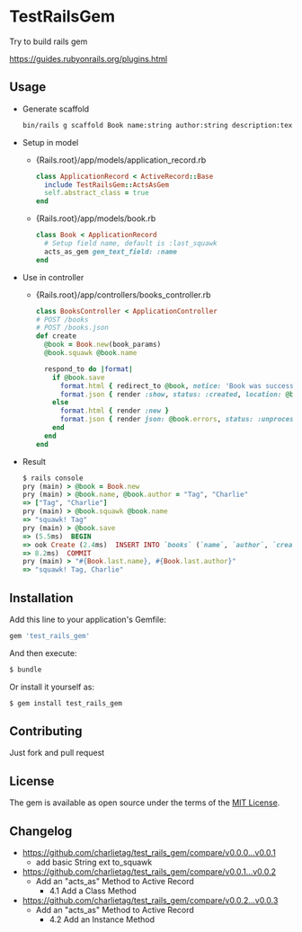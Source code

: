 # TestRailsGem
Try to build rails gem

https://guides.rubyonrails.org/plugins.html

## Usage
* Generate scaffold

  ```bash
  bin/rails g scaffold Book name:string author:string description:text
  ```

* Setup in model
  * {Rails.root}/app/models/application_record.rb

    ```ruby
    class ApplicationRecord < ActiveRecord::Base
      include TestRailsGem::ActsAsGem
      self.abstract_class = true
    end
    ```

  * {Rails.root}/app/models/book.rb

    ```ruby
    class Book < ApplicationRecord
      # Setup field name, default is :last_squawk
      acts_as_gem gem_text_field: :name
    end
    ```

* Use in controller
  * {Rails.root}/app/controllers/books_controller.rb

    ```ruby
    class BooksController < ApplicationController
    # POST /books
    # POST /books.json
    def create
      @book = Book.new(book_params)
      @book.squawk @book.name

      respond_to do |format|
        if @book.save
          format.html { redirect_to @book, notice: 'Book was successfully created.' }
          format.json { render :show, status: :created, location: @book }
        else
          format.html { render :new }
          format.json { render json: @book.errors, status: :unprocessable_entity }
        end
      end
    end
    ```

* Result

  ```ruby
  $ rails console
  pry (main) > @book = Book.new
  pry (main) > @book.name, @book.author = "Tag", "Charlie"
  => ["Tag", "Charlie"]
  pry (main) > @book.squawk @book.name
  => "squawk! Tag"
  pry (main) > @book.save
  => (5.5ms)  BEGIN
  => ook Create (2.4ms)  INSERT INTO `books` (`name`, `author`, `created_at`, `updated_at`) VALUES ('squawk! Tag', 'Charlie', '2020-09-25 02:41:13.225655', '2020-09-25 02:41:13.225655')
  => 8.2ms)  COMMIT
  pry (main) > "#{Book.last.name}, #{Book.last.author}"
  => "squawk! Tag, Charlie"
  ```

## Installation
Add this line to your application's Gemfile:

```ruby
gem 'test_rails_gem'
```

And then execute:
```bash
$ bundle
```

Or install it yourself as:
```bash
$ gem install test_rails_gem
```

## Contributing
Just fork and pull request

## License
The gem is available as open source under the terms of the [MIT License](https://opensource.org/licenses/MIT).

## Changelog
* https://github.com/charlietag/test_rails_gem/compare/v0.0.0...v0.0.1
  * add basic String ext to_squawk
* https://github.com/charlietag/test_rails_gem/compare/v0.0.1...v0.0.2
  * Add an "acts_as" Method to Active Record
    * 4.1 Add a Class Method
* https://github.com/charlietag/test_rails_gem/compare/v0.0.2...v0.0.3
  * Add an "acts_as" Method to Active Record
    * 4.2 Add an Instance Method
